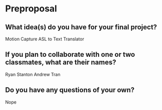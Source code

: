 # Preproposal

## What idea(s) do you have for your final project?

Motion Capture ASL to Text Translator

## If you plan to collaborate with one or two classmates, what are their names?

Ryan Stanton
Andrew Tran

## Do you have any questions of your own?

Nope
